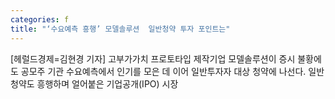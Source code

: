 ```yaml
---
categories: f
title: "‘수요예측 흥행’ 모델솔루션  일반청약 투자 포인트는"
---
```

[헤럴드경제=김현경 기자] 고부가가치 프로토타입 제작기업 모델솔루션이 증시 불황에도 공모주 기관 수요예측에서 인기를 모은 데 이어 일반투자자 대상 청약에 나선다. 일반 청약도 흥행하며 얼어붙은 기업공개(IPO) 시장